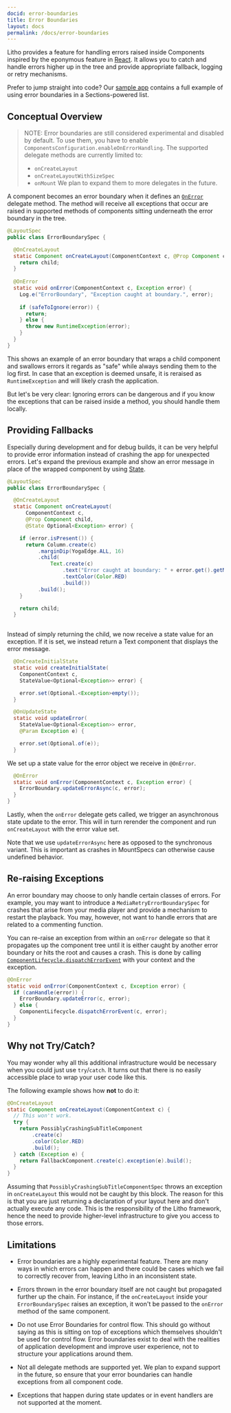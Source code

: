 ```yaml
---
docid: error-boundaries
title: Error Boundaries
layout: docs
permalink: /docs/error-boundaries
---
```


Litho provides a feature for handling errors raised inside Components inspired
by the eponymous feature in [React](https://reactjs.org/docs/error-boundaries.html).
It allows you to catch and handle errors higher up in the tree and provide
appropriate fallback, logging or retry mechanisms.

Prefer to jump straight into code? Our [sample
app](https://github.com/facebook/litho/tree/master/sample/src/main/java/com/facebook/samples/litho/errors)
contains a full example of using error boundaries in a Sections-powered list.

## Conceptual Overview

> NOTE: Error boundaries are still considered experimental and disabled by
> default. To use them, you have to enable `ComponentsConfiguration.enableOnErrorHandling`.
> The supported delegate methods are currently limited to:
> - `onCreateLayout`
> - `onCreateLayoutWithSizeSpec`
> - `onMount`
> We plan to expand them to more delegates in the future.

A component becomes an error boundary when it defines an
[`OnError`](/javadoc/com/facebook/litho/annotations/OnError.html) delegate method.
The method will receive all exceptions that occur are raised in supported
methods of components sitting underneath the error boundary in the tree.

```java
@LayoutSpec
public class ErrorBoundarySpec {

  @OnCreateLayout
  static Component onCreateLayout(ComponentContext c, @Prop Component child) {
    return child;
  }
  
  @OnError
  static void onError(ComponentContext c, Exception error) {
    Log.e("ErrorBoundary", "Exception caught at boundary.", error);
    
    if (safeToIgnore(error)) {
      return;
    } else {
      throw new RuntimeException(error);
    }
  }
}
```

This shows an example of an error boundary that wraps a child component
and swallows errors it regards as "safe" while always sending them to the log first.
In case that an exception is deemed unsafe, it is reraised as `RuntimeException`
and will likely crash the application.

But let's be very clear: Ignoring errors can be dangerous and if you know the
exceptions that can be raised inside a method, you should handle them locally.

## Providing Fallbacks

Especially during development and for debug builds, it can be very helpful to
provide error information instead of crashing the app for unexpected errors.
Let's expand the previous example and show an error message in place of the
wrapped component by using [State](/docs/state).

```java
@LayoutSpec
public class ErrorBoundarySpec {

  @OnCreateLayout
  static Component onCreateLayout(
      ComponentContext c,
      @Prop Component child,
      @State Optional<Exception> error) {

    if (error.isPresent()) {
      return Column.create(c)
          .marginDip(YogaEdge.ALL, 16)
          .child(
              Text.create(c)
                  .text("Error caught at boundary: " + error.get().getMessage())
                  .textColor(Color.RED)
                  .build())
          .build();
    }

    return child;
  }
  
```

Instead of simply returning the child, we now receive a state value for an
exception. If it is set, we instead return a Text component that displays
the error message.

```java
  @OnCreateInitialState
  static void createInitialState(
    ComponentContext c,
    StateValue<Optional<Exception>> error) {

    error.set(Optional.<Exception>empty());
  }

  @OnUpdateState
  static void updateError(
    StateValue<Optional<Exception>> error,
    @Param Exception e) {

    error.set(Optional.of(e));
  }
```

We set up a state value for the error object we receive in `@OnError`.

```java
  @OnError
  static void onError(ComponentContext c, Exception error) {
    ErrorBoundary.updateErrorAsync(c, error);
  }
}
```

Lastly, when the `onError` delegate gets called, we trigger an asynchronous
state update to the error. This will in turn rerender the component and run
`onCreateLayout` with the error value set.

Note that we use `updateErrorAsync` here as opposed to the synchronous variant.
This is important as crashes in MountSpecs can otherwise cause undefined
behavior.

## Re-raising Exceptions

An error boundary may choose to only handle certain classes of errors. For
example, you may want to introduce a `MediaRetryErrorBoundarySpec` for crashes
that arise from your media player and provide a mechanism to restart the
playback. You may, however, not want to handle errors that are related to a
commenting function.

You can re-raise an exception from within an `onError` delegate so that it
propagates up the component tree until it is either caught by another error
boundary or hits the root and causes a crash. This is done by calling
[`ComponentLifecycle.dispatchErrorEvent`](/javadoc/com/facebook/litho/ComponentLifecycle.html#dispatchErrorEvent-com.facebook.litho.ComponentContext-java.lang.Exception-) with your context and the exception.

```java
@OnError
static void onError(ComponentContext c, Exception error) {
  if (canHandle(error)) {
    ErrorBoundary.updateError(c, error);
  } else {
    ComponentLifecycle.dispatchErrorEvent(c, error);
  }
}
```

## Why not Try/Catch?

You may wonder why all this additional infrastructure would be necessary when
you could just use `try`/`catch`. It turns out that there is no easily
accessible place to wrap your user code like this.

The following example shows how **not** to do it:

```java
@OnCreateLayout
static Component onCreateLayout(ComponentContext c) {
  // This won't work.
  try {
    return PossiblyCrashingSubTitleComponent
        .create(c)
        .color(Color.RED)
        .build();
  } catch (Exception e) {
    return FallbackComponent.create(c).exception(e).build();
  }
}
```

Assuming that `PossiblyCrashingSubTitleComponentSpec` throws an exception in
`onCreateLayout` this would not be caught by this block. The reason for this is
that you are just returning a declaration of your layout here and don't actually
execute any code. This is the responsibility of the Litho framework, hence the
need to provide higher-level infrastructure to give you access to those errors.

## Limitations

- Error boundaries are a highly experimental feature. There are many ways in
  which errors can happen and there could be cases which we fail to correctly
  recover from, leaving Litho in an inconsistent state.
  
- Errors thrown in the error boundary itself are not caught but propagated
  further up the chain. For instance, if the `onCreateLayout` inside your
  `ErrorBoundarySpec` raises an exception, it won't be passed to the `onError`
  method of the same component.

- Do not use Error Boundaries for control flow. This should go without saying as
  this is sitting on top of exceptions which themselves shouldn't be used for
  control flow. Error boundaries exist to deal with the realities of application
  development and improve user experience, not to structure your applications
  around them.
  
- Not all delegate methods are supported yet. We plan to expand support in the
  future, so ensure that your error boundaries can handle exceptions from all
  component code.
  
- Exceptions that happen during state updates or in event handlers are not
  supported at the moment.
